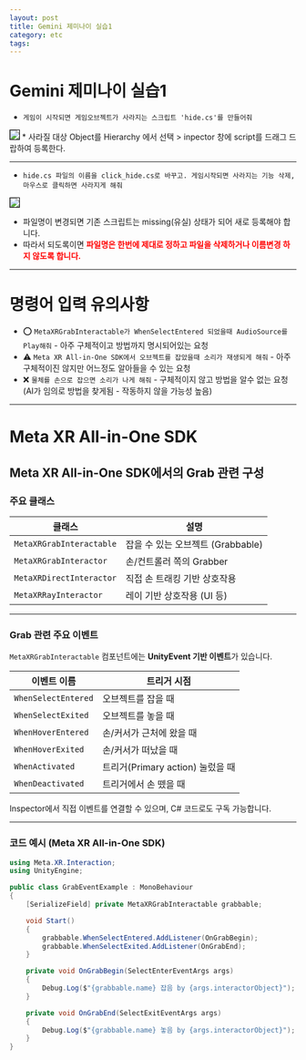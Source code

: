 ```yaml
---
layout: post
title: Gemini 제미나이 실습1
category: etc
tags: 
---
```


# Gemini 제미나이 실습1

* ```게임이 시작되면 게임오브젝트가 사라지는 스크립트 'hide.cs'를 만들어줘```

<img style='border:solid 1px black;' src="https://image.onethelab.com/resized/1761618518.jpg" />
* 사라질 대상 Object를 Hierarchy 에서 선택 > inpector 창에 script를 드래그 드랍하여 등록한다.

---

* ```hide.cs 파일의 이름을 click_hide.cs로 바꾸고. 게임시작되면 사라지는 기능 삭제, 마우스로 클릭하면 사라지게 해줘```

<img style='border:solid 1px black;' src="https://image.onethelab.com/resized/1761618744.jpg" />

* 파일명이 변경되면 기존 스크립트는 missing(유실) 상태가 되어 새로 등록해야 합니다.
* 따라서 되도록이면 <b style="color:red">파일명은 한번에 제대로 정하고 파일을 삭제하거나 이름변경 하지 않도록 합니다.</b>

---

# 명령어 입력 유의사항
* ⭕ ```MetaXRGrabInteractable가 WhenSelectEntered 되었을때 AudioSource를 Play해줘``` - 아주 구체적이고 방법까지 명시되어있는 요청
* ⚠️ ```Meta XR All-in-One SDK에서 오브젝트를 잡았을때 소리가 재생되게 해줘``` - 아주 구체적이진 않지만 어느정도 알아들을 수 있는 요청
* ❌ ```물체를 손으로 잡으면 소리가 나게 해줘``` - 구체적이지 않고 방법을 알수 없는 요청(AI가 임의로 방법을 찾게됨 - 작동하지 않을 가능성 높음)

---


# Meta XR All-in-One SDK

## Meta XR All-in-One SDK에서의 Grab 관련 구성

### 주요 클래스

| 클래스 | 설명 |
|--------|------|
| `MetaXRGrabInteractable` | 잡을 수 있는 오브젝트 (Grabbable) |
| `MetaXRGrabInteractor` | 손/컨트롤러 쪽의 Grabber |
| `MetaXRDirectInteractor` | 직접 손 트래킹 기반 상호작용 |
| `MetaXRRayInteractor` | 레이 기반 상호작용 (UI 등) |

---

### Grab 관련 주요 이벤트

`MetaXRGrabInteractable` 컴포넌트에는 **UnityEvent 기반 이벤트**가 있습니다.

| 이벤트 이름 | 트리거 시점 |
|--------------|--------------|
| `WhenSelectEntered` | 오브젝트를 잡을 때 |
| `WhenSelectExited` | 오브젝트를 놓을 때 |
| `WhenHoverEntered` | 손/커서가 근처에 왔을 때 |
| `WhenHoverExited` | 손/커서가 떠났을 때 |
| `WhenActivated` | 트리거(Primary action) 눌렀을 때 |
| `WhenDeactivated` | 트리거에서 손 뗐을 때 |

Inspector에서 직접 이벤트를 연결할 수 있으며, C# 코드로도 구독 가능합니다.

---

### 코드 예시 (Meta XR All-in-One SDK)

```csharp
using Meta.XR.Interaction;
using UnityEngine;

public class GrabEventExample : MonoBehaviour
{
    [SerializeField] private MetaXRGrabInteractable grabbable;

    void Start()
    {
        grabbable.WhenSelectEntered.AddListener(OnGrabBegin);
        grabbable.WhenSelectExited.AddListener(OnGrabEnd);
    }

    private void OnGrabBegin(SelectEnterEventArgs args)
    {
        Debug.Log($"{grabbable.name} 잡음 by {args.interactorObject}");
    }

    private void OnGrabEnd(SelectExitEventArgs args)
    {
        Debug.Log($"{grabbable.name} 놓음 by {args.interactorObject}");
    }
}
```
